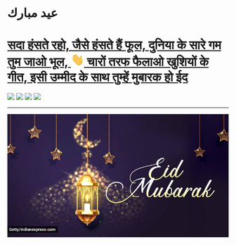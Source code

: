 # عيد مبارك
# [सदा हंसते रहो, जैसे हंसते हैं फूल, दुनिया के सारे गम तुम जाओ भूल, <img src="https://raw.githubusercontent.com/ABSphreak/ABSphreak/master/gifs/Hi.gif" width="30px">  चारों तरफ फैलाओ खुशियों के गीत, इसी उम्मीद के साथ तुम्हें मुबारक हो ईद](https://www.linkedin.com/in/ananya-chatterjee-%F0%9F%87%AE%F0%9F%87%B3-125223172/)

[<img height="30" src="https://img.shields.io/badge/twitter-%231DA1F2.svg?&style=for-the-badge&logo=twitter&logoColor=white" />][twitter]
[<img height="30" src="https://img.shields.io/badge/Hashnode-%230077B5.svg?&style=for-the-badge&logo=Hashnode&logoColor=white" />][Hashnode]
[<img height="30" src="https://img.shields.io/badge/linkedin-red.svg?&style=for-the-badge&logo=linkedin&logoColor=white" />][LinkedIn]
[<img height="30" src = "https://img.shields.io/badge/Facebook-036be4.svg?&style=for-the-badge&logo=facebook&logoColor=white">][Facebook]
<br />
<hr />

[twitter]: https://twitter.com/AnanyaC15848288
[Hashnode]: https://develover.hashnode.dev/
[linkedin]: https://www.linkedin.com/in/ananya-chatterjee-%F0%9F%87%AE%F0%9F%87%B3-125223172/
[Facebook]: https://www.facebook.com/profile.php?id=100015892354534

<img src="https://github.com/Ananya-0306/Eid-Mubarak/blob/main/eid-feature-1.jpg" alt="ईद मुबारक" />
